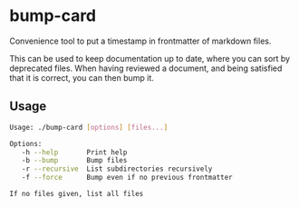 # bump-card

Convenience tool to put a timestamp in frontmatter of markdown files.

This can be used to keep documentation up to date, where you can sort by deprecated files.
When having reviewed a document, and being satisfied that it is correct, you can then bump it.

## Usage

```bash
Usage: ./bump-card [options] [files...]

Options:
   -h --help       Print help
   -b --bump       Bump files
   -r --recursive  List subdirectories recursively
   -f --force      Bump even if no previous frontmatter

If no files given, list all files
```
